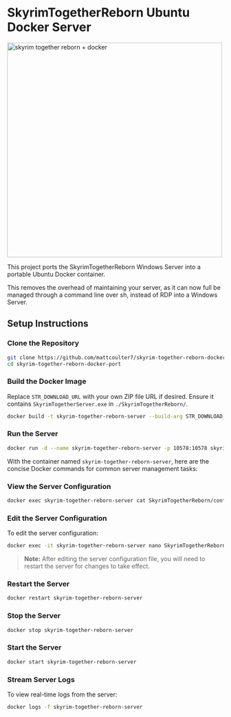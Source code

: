 # SkyrimTogetherReborn Ubuntu Docker Server

<img src="https://github.com/user-attachments/assets/960c2c69-7f3b-43cf-8d23-23a80dcf77dd" alt="skyrim together reborn + docker" width="500"/>

This project ports the SkyrimTogetherReborn Windows Server into a portable Ubuntu Docker container.

This removes the overhead of maintaining your server, as it can now full be managed through a command line over sh, instead of RDP into a Windows Server.

## Setup Instructions

### Clone the Repository
```bash
git clone https://github.com/mattcoulter7/skyrim-together-reborn-docker-ubuntu
cd skyrim-together-reborn-docker-port
```

### Build the Docker Image
Replace `STR_DOWNLOAD_URL` with your own ZIP file URL if desired. Ensure it contains `SkyrimTogetherServer.exe` in `./SkyrimTogetherReborn/`.
```bash
docker build -t skyrim-together-reborn-server --build-arg STR_DOWNLOAD_URL=https://s3.ap-southeast-2.amazonaws.com/skyrim.matthewcoulter.dev-mods/Skyrim+Together+Reborn.zip .
```

### Run the Server
```bash
docker run -d --name skyrim-together-reborn-server -p 10578:10578 skyrim-together-reborn-server
```
With the container named `skyrim-together-reborn-server`, here are the concise Docker commands for common server management tasks:

### View the Server Configuration
```bash
docker exec skyrim-together-reborn-server cat SkyrimTogetherReborn/config/STServer.ini
```

### Edit the Server Configuration
To edit the server configuration:
```bash
docker exec -it skyrim-together-reborn-server nano SkyrimTogetherReborn/config/STServer.ini
```
> **Note:** After editing the server configuration file, you will need to restart the server for changes to take effect.

### Restart the Server
```bash
docker restart skyrim-together-reborn-server
```

### Stop the Server
```bash
docker stop skyrim-together-reborn-server
```

### Start the Server
```bash
docker start skyrim-together-reborn-server
```

### Stream Server Logs
To view real-time logs from the server:
```bash
docker logs -f skyrim-together-reborn-server
```

